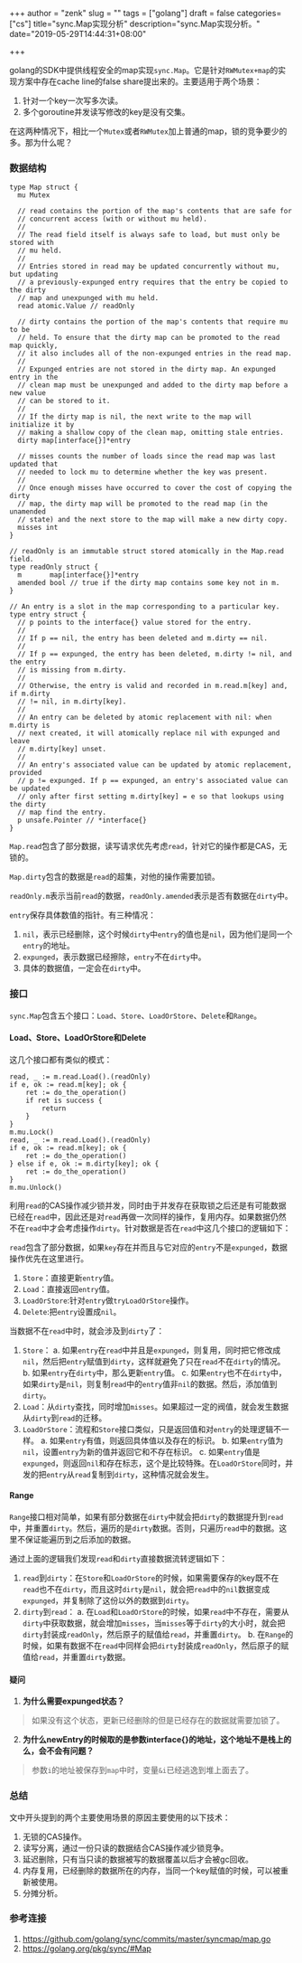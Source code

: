 +++
author = "zenk"
slug = ""
tags = ["golang"]
draft = false
categories=["cs"]
title="sync.Map实现分析"
description="sync.Map实现分析。"
date="2019-05-29T14:44:31+08:00"

+++

golang的SDK中提供线程安全的map实现`sync.Map`。它是针对`RWMutex+map`的实现方案中存在cache line的false share提出来的。主要适用于两个场景：

1. 针对一个key一次写多次读。
2. 多个goroutine并发读写修改的key是没有交集。

在这两种情况下，相比一个`Mutex`或者`RWMutex`加上普通的map，锁的竞争要少的多。那为什么呢？

### 数据结构

```
type Map struct {
  mu Mutex

  // read contains the portion of the map's contents that are safe for
  // concurrent access (with or without mu held).
  //
  // The read field itself is always safe to load, but must only be stored with
  // mu held.
  //
  // Entries stored in read may be updated concurrently without mu, but updating
  // a previously-expunged entry requires that the entry be copied to the dirty
  // map and unexpunged with mu held.
  read atomic.Value // readOnly

  // dirty contains the portion of the map's contents that require mu to be
  // held. To ensure that the dirty map can be promoted to the read map quickly,
  // it also includes all of the non-expunged entries in the read map.
  //
  // Expunged entries are not stored in the dirty map. An expunged entry in the
  // clean map must be unexpunged and added to the dirty map before a new value
  // can be stored to it.
  //
  // If the dirty map is nil, the next write to the map will initialize it by
  // making a shallow copy of the clean map, omitting stale entries.
  dirty map[interface{}]*entry

  // misses counts the number of loads since the read map was last updated that
  // needed to lock mu to determine whether the key was present.
  //
  // Once enough misses have occurred to cover the cost of copying the dirty
  // map, the dirty map will be promoted to the read map (in the unamended
  // state) and the next store to the map will make a new dirty copy.
  misses int
}

// readOnly is an immutable struct stored atomically in the Map.read field.
type readOnly struct {
  m       map[interface{}]*entry
  amended bool // true if the dirty map contains some key not in m.
}

// An entry is a slot in the map corresponding to a particular key.
type entry struct {
  // p points to the interface{} value stored for the entry.
  //
  // If p == nil, the entry has been deleted and m.dirty == nil.
  //
  // If p == expunged, the entry has been deleted, m.dirty != nil, and the entry
  // is missing from m.dirty.
  //
  // Otherwise, the entry is valid and recorded in m.read.m[key] and, if m.dirty
  // != nil, in m.dirty[key].
  //
  // An entry can be deleted by atomic replacement with nil: when m.dirty is
  // next created, it will atomically replace nil with expunged and leave
  // m.dirty[key] unset.
  //
  // An entry's associated value can be updated by atomic replacement, provided
  // p != expunged. If p == expunged, an entry's associated value can be updated
  // only after first setting m.dirty[key] = e so that lookups using the dirty
  // map find the entry.
  p unsafe.Pointer // *interface{}
}
```

`Map.read`包含了部分数据，读写请求优先考虑`read`，针对它的操作都是CAS，无锁的。

`Map.dirty`包含的数据是`read`的超集，对他的操作需要加锁。

`readOnly.m`表示当前`read`的数据，`readOnly.amended`表示是否有数据在`dirty`中。

`entry`保存具体数值的指针。有三种情况：

1. `nil`，表示已经删除，这个时候`dirty`中`entry`的值也是`nil`，因为他们是同一个`entry`的地址。
2. `expunged`，表示数据已经擦除，`entry`不在`dirty`中。
3. 具体的数据值，一定会在`dirty`中。

### 接口

`sync.Map`包含五个接口：`Load`、`Store`、`LoadOrStore`、`Delete`和`Range`。

#### Load、Store、LoadOrStore和Delete

这几个接口都有类似的模式：

```
read, _ := m.read.Load().(readOnly)
if e, ok := read.m[key]; ok {
	ret := do_the_operation()
	if ret is success {
		return
	}
}
m.mu.Lock()
read, _ := m.read.Load().(readOnly)
if e, ok := read.m[key]; ok {
	ret := do_the_operation()
} else if e, ok := m.dirty[key]; ok {
	ret := do_the_operation()
}
m.mu.Unlock()
```

利用`read`的CAS操作减少锁并发，同时由于并发存在获取锁之后还是有可能数据已经在`read`中，因此还是对`read`再做一次同样的操作，复用内存。如果数据仍然不在`read`中才会考虑操作`dirty`。针对数据是否在`read`中这几个接口的逻辑如下：

`read`包含了部分数据，如果`key`存在并而且与它对应的`entry`不是`expunged`，数据操作优先在这里进行。

1. `Store`：直接更新`entry`值。
2. `Load`：直接返回`entry`值。
3. `LoadOrStore`:针对`entry`做`tryLoadOrStore`操作。
4. `Delete`:把`entry`设置成`nil`。

当数据不在`read`中时，就会涉及到`dirty`了：

1. `Store`：
   a. 如果`entry`在`read`中并且是`expunged`，则复用，同时把它修改成`nil`，然后把`entry`赋值到`dirty`，这样就避免了只在`read`不在`dirty`的情况。
   b. 如果`entry`在`dirty`中，那么更新`entry`值。
   c. 如果`entry`也不在`dirty`中，如果`dirty`是`nil`，则复制`read`中的`entry`值非`nil`的数据。然后，添加值到`dirty`。
2. `Load`：从`dirty`查找，同时增加`misses`。如果超过一定的阀值，就会发生数据从`dirty`到`read`的迁移。
3. `LoadOrStore`：流程和`Store`接口类似，只是返回值和对`entry`的处理逻辑不一样。
   a. 如果`entry`有值，则返回具体值以及存在的标识。
   b. 如果`entry`值为`nil`，设置`entry`为新的值并返回它和不存在标识。
   c. 如果`entry`值是`expunged`，则返回`nil`和存在标志，这个是比较特殊。在`LoadOrStore`同时，并发的把`entry`从`read`复制到`dirty`，这种情况就会发生。

#### Range

`Range`接口相对简单，如果有部分数据在`dirty`中就会把`dirty`的数据提升到`read`中，并重置`dirty`。然后，遍历的是`dirty`数据。否则，只遍历`read`中的数据。这里不保证能遍历到之后添加的数据。

通过上面的逻辑我们发现`read`和`dirty`直接数据流转逻辑如下：

1. `read`到`dirty`：在`Store`和`LoadOrStore`的时候，如果需要保存的key既不在`read`也不在`dirty`，而且这时`dirty`是`nil`，就会把`read`中的`nil`数据变成`expunged`，并复制除了这份以外的数据到`dirty`。
2. `dirty`到`read`：
   a. 在`Load`和`LoadOrStore`的时候，如果`read`中不存在，需要从`dirty`中获取数据，就会增加`misses`，当`misses`等于`dirty`的大小时，就会把`dirty`封装成`readOnly`，然后原子的赋值给`read`，并重置`dirty`。
   b. 在`Range`的时候，如果有数据不在`read`中同样会把`dirty`封装成`readOnly`，然后原子的赋值给`read`，并重置`dirty`数据。 

#### 疑问

1. **为什么需要expunged状态？**
> 如果没有这个状态，更新已经删除的但是已经存在的数据就需要加锁了。

2. **为什么newEntry的时候取的是参数interface{}的地址，这个地址不是栈上的么，会不会有问题？**
> 参数`i`的地址被保存到`map`中时，变量`&i`已经逃逸到堆上面去了。

### 总结

文中开头提到的两个主要使用场景的原因主要使用的以下技术：

1. 无锁的CAS操作。
2. 读写分离，通过一份只读的数据结合CAS操作减少锁竞争。
3. 延迟删除，只有当只读的数据被写的数据覆盖以后才会被gc回收。
4. 内存复用，已经删除的数据所在的内存，当同一个key赋值的时候，可以被重新被使用。
5. 分摊分析。

### 参考连接

1. <https://github.com/golang/sync/commits/master/syncmap/map.go>
2. <https://golang.org/pkg/sync/#Map>